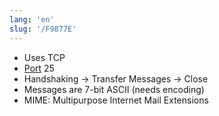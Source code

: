 ```yaml
---
lang: 'en'
slug: '/F9877E'
---
```


- Uses TCP
- [Port](./../.././docs/pages/Port.md) 25
- Handshaking → Transfer Messages → Close
- Messages are 7-bit ASCII (needs encoding)
- MIME: Multipurpose Internet Mail Extensions

<head>
  <html lang="en-US"/>
</head>
